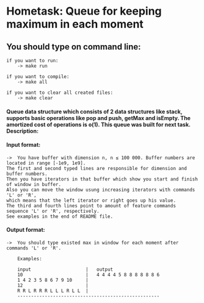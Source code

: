 # Hometask: Queue for keeping maximum in each moment 

## You should type on command line:
    
    if you want to run:
        -> make run
        
    if you want to compile:
        -> make all
        
    if you want to clear all created files:
        -> make clear
        
#### Queue data structure which consists of 2 data structures like stack, supports basic operations like pop and push, getMax and isEmpty. The amortized cost of operations is  o(1). This queue was built for next task. Description:

#### Input format:

    ->  You have buffer with dimension n, n ≤ 100 000. Buffer numbers are located in range [-1e9, 1e9].  
    The first and second typed lines are responsible for dimension and buffer numbers.  
    Then you have iterators in that buffer which show you start and finish of window in buffer.  
    Also you can move the window usung increasing iterators with commands  'L' or 'R',   
    which means that the left iterator or right goes up his value.  
    The third and fourth lines point to amount of feature commands sequence 'L' or 'R', respectively. 
    See examples in the end of README file.
       
#### Output format:

    ->  You should type existed max in window for each moment after commands 'L' or 'R'.
    
        Examples:
        
        input                    |   output
        10                       |   4 4 4 4 5 8 8 8 8 8 8 6 
        1 4 2 3 5 8 6 7 9 10     |
        12                       |
        R R L R R R L L L R L L  |
        ----------------------------------------------------
